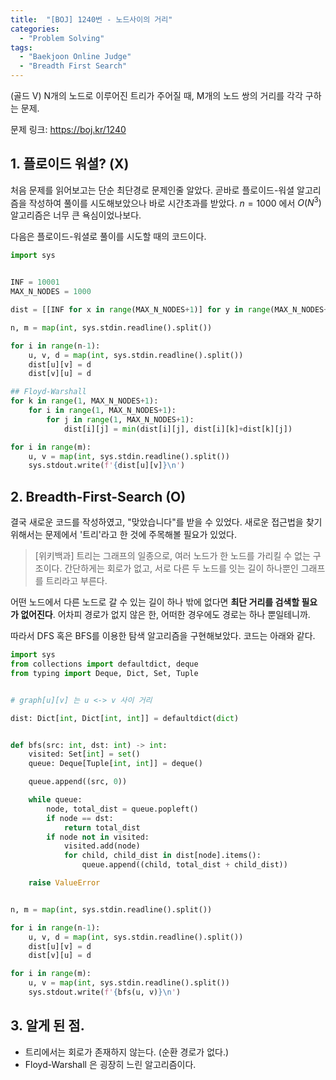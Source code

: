 ```yaml
---
title:  "[BOJ] 1240번 - 노드사이의 거리"
categories:
  - "Problem Solving"
tags:
  - "Baekjoon Online Judge"
  - "Breadth First Search"
---
```


(골드 V) N개의 노드로 이루어진 트리가 주어질 때, M개의 노드 쌍의 거리를 각각 구하는 문제.

<!-- more -->

문제 링크: <https://boj.kr/1240>

## 1. 플로이드 워셜? (X)

처음 문제를 읽어보고는 단순 최단경로 문제인줄 알았다. 곧바로 플로이드-워셜 알고리즘을 작성하여 풀이를 시도해보았으나 바로 시간초과를 받았다. $n=1000$ 에서 $O(N^3)$ 알고리즘은 너무 큰 욕심이었나보다.

다음은 플로이드-워셜로 풀이를 시도할 때의 코드이다.

```python
import sys


INF = 10001
MAX_N_NODES = 1000

dist = [[INF for x in range(MAX_N_NODES+1)] for y in range(MAX_N_NODES+1)]

n, m = map(int, sys.stdin.readline().split())

for i in range(n-1):
    u, v, d = map(int, sys.stdin.readline().split())
    dist[u][v] = d
    dist[v][u] = d

## Floyd-Warshall
for k in range(1, MAX_N_NODES+1):
    for i in range(1, MAX_N_NODES+1):
        for j in range(1, MAX_N_NODES+1):
            dist[i][j] = min(dist[i][j], dist[i][k]+dist[k][j])

for i in range(m):
    u, v = map(int, sys.stdin.readline().split())
    sys.stdout.write(f'{dist[u][v]}\n')
```

## 2. Breadth-First-Search (O)

결국 새로운 코드를 작성하였고, "맞았습니다"를 받을 수 있었다. 새로운 접근법을 찾기위해서는 문제에서 '트리'라고 한 것에 주목해볼 필요가 있었다.

> [위키백과] 트리는 그래프의 일종으로, 여러 노드가 한 노드를 가리킬 수 없는 구조이다. 간단하게는 회로가 없고, 서로 다른 두 노드를 잇는 길이 하나뿐인 그래프를 트리라고 부른다.

어떤 노드에서 다른 노드로 갈 수 있는 길이 하나 밖에 없다면 **최단 거리를 검색할 필요가 없어진다**. 어차피 경로가 없지 않은 한, 어떠한 경우에도 경로는 하나 뿐일테니까.

따라서 DFS 혹은 BFS를 이용한 탐색 알고리즘을 구현해보았다. 코드는 아래와 같다.

```python
import sys
from collections import defaultdict, deque
from typing import Deque, Dict, Set, Tuple


# graph[u][v] 는 u <-> v 사이 거리

dist: Dict[int, Dict[int, int]] = defaultdict(dict)


def bfs(src: int, dst: int) -> int:
    visited: Set[int] = set()
    queue: Deque[Tuple[int, int]] = deque()

    queue.append((src, 0))

    while queue:
        node, total_dist = queue.popleft()
        if node == dst:
            return total_dist
        if node not in visited:
            visited.add(node)
            for child, child_dist in dist[node].items():
                queue.append((child, total_dist + child_dist))

    raise ValueError


n, m = map(int, sys.stdin.readline().split())

for i in range(n-1):
    u, v, d = map(int, sys.stdin.readline().split())
    dist[u][v] = d
    dist[v][u] = d

for i in range(m):
    u, v = map(int, sys.stdin.readline().split())
    sys.stdout.write(f'{bfs(u, v)}\n')
```

## 3. 알게 된 점.

* 트리에서는 회로가 존재하지 않는다. (순환 경로가 없다.)
* Floyd-Warshall 은 굉장히 느린 알고리즘이다.
